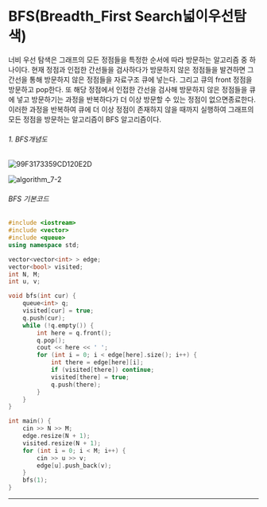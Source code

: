# BFS(Breadth_First Search넓이우선탐색)

너비 우선 탐색은 그래프의 모든 정점들을 특정한 순서에 따라 방문하는 알고리즘 중 하나이다. 현재 정점과 인접한 간선들을 검사하다가 방문하지 않은 정점들을 발견하면 그 간선을 통해 방문하지 않은 정점들을 자료구조 큐에 넣는다. 그리고 큐의 front 정점을 방문하고 pop한다.
또 해당 정점에서 인접한 간선을 검사해 방문하지 않은 정점들을 큐에 넣고 방문하기는 과정을 반복하다가 더 이상 방문할 수 있는 정점이 없으면종료한다. 이러한 과정을 반복하여 큐에 더 이상 정점이 존재하지 않을 때까지 실행하여 그래프의 모든 정점을 방문하는 알고리즘이 BFS 알고리즘이다.



###### 1. BFS개념도

![99F3173359CD120E2D](https://user-images.githubusercontent.com/48287388/54264417-6efdc500-45b6-11e9-8d38-c9148b0aacbc.gif)

![algorithm_7-2](https://user-images.githubusercontent.com/48287388/54264473-8a68d000-45b6-11e9-85a8-7e9f70b4f811.jpg)

###### BFS 기본코드

~~~c++
#include <iostream>
#include <vector>
#include <queue>
using namespace std;

vector<vector<int> > edge;
vector<bool> visited;
int N, M;
int u, v;

void bfs(int cur) {
    queue<int> q;
    visited[cur] = true;
    q.push(cur);
    while (!q.empty()) {
        int here = q.front();
        q.pop();
        cout << here << ' ';
        for (int i = 0; i < edge[here].size(); i++) {
            int there = edge[here][i];
            if (visited[there]) continue;
            visited[there] = true;
            q.push(there);
        }
    }
}

int main() {
    cin >> N >> M;
    edge.resize(N + 1);
    visited.resize(N + 1);
    for (int i = 0; i < M; i++) {
        cin >> u >> v;
        edge[u].push_back(v);
    }
    bfs(1);
}
~~~

---




